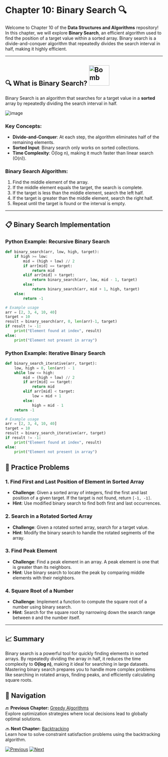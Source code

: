 # Chapter 10: Binary Search 🔍

Welcome to Chapter 10 of the **Data Structures and Algorithms** repository! In this chapter, we will explore **Binary Search**, an efficient algorithm used to find the position of a target value within a sorted array. Binary search is a divide-and-conquer algorithm that repeatedly divides the search interval in half, making it highly efficient.

---

## 🔍 What is Binary Search? <img src="https://raw.githubusercontent.com/Tarikul-Islam-Anik/Animated-Fluent-Emojis/master/Emojis/Smilies/Bomb.png" alt="Bomb" width="65" height="65" />

Binary Search is an algorithm that searches for a target value in a **sorted** array by repeatedly dividing the search interval in half. 

![image](https://github.com/user-attachments/assets/b8ee8cb0-1aff-4aa5-b73b-8c93337f2de1)

### Key Concepts:
- **Divide-and-Conquer**: At each step, the algorithm eliminates half of the remaining elements.
- **Sorted Input**: Binary search only works on sorted collections.
- **Time Complexity**: O(log n), making it much faster than linear search (O(n)).

### Binary Search Algorithm:
1. Find the middle element of the array.
2. If the middle element equals the target, the search is complete.
3. If the target is less than the middle element, search the left half.
4. If the target is greater than the middle element, search the right half.
5. Repeat until the target is found or the interval is empty.

---

## 📋 Binary Search Implementation

### Python Example: Recursive Binary Search
```python
def binary_search(arr, low, high, target):
    if high >= low:
        mid = (high + low) // 2
        if arr[mid] == target:
            return mid
        elif arr[mid] > target:
            return binary_search(arr, low, mid - 1, target)
        else:
            return binary_search(arr, mid + 1, high, target)
    else:
        return -1

# Example usage
arr = [2, 3, 4, 10, 40]
target = 10
result = binary_search(arr, 0, len(arr)-1, target)
if result != -1:
    print("Element found at index", result)
else:
    print("Element not present in array")
```
### Python Example: Iterative Binary Search
```python
def binary_search_iterative(arr, target):
    low, high = 0, len(arr) - 1
    while low <= high:
        mid = (high + low) // 2
        if arr[mid] == target:
            return mid
        elif arr[mid] < target:
            low = mid + 1
        else:
            high = mid - 1
    return -1

# Example usage
arr = [2, 3, 4, 10, 40]
target = 10
result = binary_search_iterative(arr, target)
if result != -1:
    print("Element found at index", result)
else:
    print("Element not present in array")
```
## 📝 Practice Problems

### 1. **Find First and Last Position of Element in Sorted Array**  
- **Challenge**: Given a sorted array of integers, find the first and last position of a given target. If the target is not found, return `[-1, -1]`.  
- **Hint**: Use modified binary search to find both first and last occurrences.

### 2. **Search in a Rotated Sorted Array**  
- **Challenge**: Given a rotated sorted array, search for a target value.  
- **Hint**: Modify the binary search to handle the rotated segments of the array.

### 3. **Find Peak Element**  
- **Challenge**: Find a peak element in an array. A peak element is one that is greater than its neighbors.  
- **Hint**: Use binary search to locate the peak by comparing middle elements with their neighbors.

### 4. **Square Root of a Number**  
- **Challenge**: Implement a function to compute the square root of a number using binary search.  
- **Hint**: Search for the square root by narrowing down the search range between `0` and the number itself.

---

## 📈 Summary

Binary search is a powerful tool for quickly finding elements in sorted arrays. By repeatedly dividing the array in half, it reduces the time complexity to **O(log n)**, making it ideal for searching in large datasets. Mastering binary search prepares you to handle more complex problems like searching in rotated arrays, finding peaks, and efficiently calculating square roots.

## 🔗 Navigation

🔙 **Previous Chapter:** [Greedy Algorithms](chapter-9-greedy-algorithms.md)  
Explore optimization strategies where local decisions lead to globally optimal solutions.

🔜 **Next Chapter:** [Backtracking](chapter-11-backtracking.md)  
Learn how to solve constraint satisfaction problems using the backtracking algorithm.

[![Previous](https://img.shields.io/badge/Previous-Greedy_Algorithms-blue?style=for-the-badge)](chapter-9-greedy-algorithms.md)
[![Next](https://img.shields.io/badge/Next-Backtracking-green?style=for-the-badge)](chapter-11-backtracking.md)
